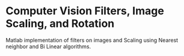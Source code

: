 # Computer Vision Filters, Image Scaling, and Rotation
Matlab implementation of filters on images and Scaling using Nearest neighbor and Bi Linear algorithms.

